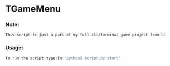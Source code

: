 # TGameMenu
### Note:
```bash
This script is just a part of my full cli/terminal game project from Learning Python The Hard Way Python3 ex45
```

### Usage:
```bash
To run the script type in 'python3 script.py start'
```

